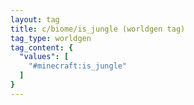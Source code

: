 ```yaml
---
layout: tag
title: c/biome/is_jungle (worldgen tag)
tag_type: worldgen
tag_content: {
  "values": [
    "#minecraft:is_jungle"
  ]
}
---
```

